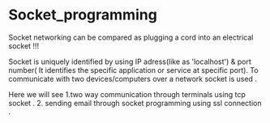 # Socket_programming
Socket networking can be compared as plugging a cord into an electrical socket !!! 
 
Socket is uniquely identified by using IP adress(like as 'localhost') & port number( It identifies the specific application or service at specific port). 
To communicate with two devices/computers over a network socket is used . 

Here we will see 
1.two way communication through terminals using tcp socket .
2. sending email through socket programming using ssl connection . 
